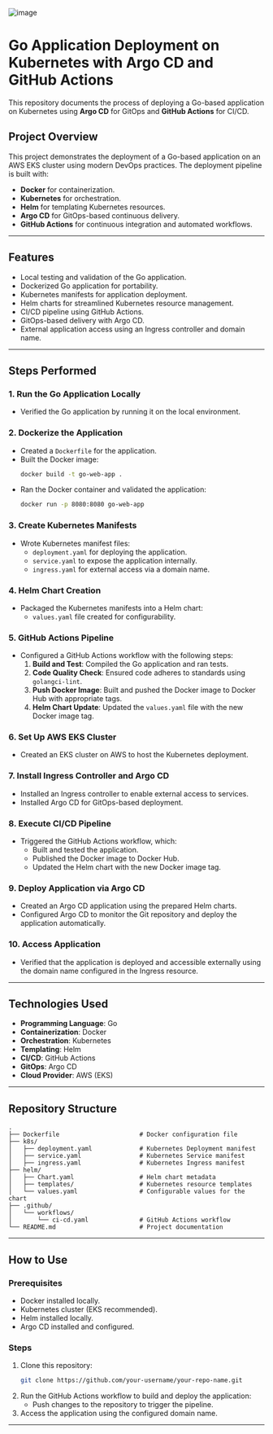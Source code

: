 ![image](https://github.com/user-attachments/assets/6d230ce3-572a-47a1-b43b-f537fe83cb73)

# Go Application Deployment on Kubernetes with Argo CD and GitHub Actions

This repository documents the process of deploying a Go-based application on Kubernetes using **Argo CD** for GitOps and **GitHub Actions** for CI/CD.

## Project Overview

This project demonstrates the deployment of a Go-based application on an AWS EKS cluster using modern DevOps practices. The deployment pipeline is built with:
- **Docker** for containerization.
- **Kubernetes** for orchestration.
- **Helm** for templating Kubernetes resources.
- **Argo CD** for GitOps-based continuous delivery.
- **GitHub Actions** for continuous integration and automated workflows.

---

## Features

- Local testing and validation of the Go application.
- Dockerized Go application for portability.
- Kubernetes manifests for application deployment.
- Helm charts for streamlined Kubernetes resource management.
- CI/CD pipeline using GitHub Actions.
- GitOps-based delivery with Argo CD.
- External application access using an Ingress controller and domain name.

---

## Steps Performed

### 1. Run the Go Application Locally
- Verified the Go application by running it on the local environment.

### 2. Dockerize the Application
- Created a `Dockerfile` for the application.
- Built the Docker image:
  ```bash
  docker build -t go-web-app .
  ```
- Ran the Docker container and validated the application:
  ```bash
  docker run -p 8080:8080 go-web-app
  ```

### 3. Create Kubernetes Manifests
- Wrote Kubernetes manifest files:
  - `deployment.yaml` for deploying the application.
  - `service.yaml` to expose the application internally.
  - `ingress.yaml` for external access via a domain name.

### 4. Helm Chart Creation
- Packaged the Kubernetes manifests into a Helm chart:
  - `values.yaml` file created for configurability.

### 5. GitHub Actions Pipeline
- Configured a GitHub Actions workflow with the following steps:
  1. **Build and Test**: Compiled the Go application and ran tests.
  2. **Code Quality Check**: Ensured code adheres to standards using `golangci-lint`.
  3. **Push Docker Image**: Built and pushed the Docker image to Docker Hub with appropriate tags.
  4. **Helm Chart Update**: Updated the `values.yaml` file with the new Docker image tag.

### 6. Set Up AWS EKS Cluster
- Created an EKS cluster on AWS to host the Kubernetes deployment.

### 7. Install Ingress Controller and Argo CD
- Installed an Ingress controller to enable external access to services.
- Installed Argo CD for GitOps-based deployment.

### 8. Execute CI/CD Pipeline
- Triggered the GitHub Actions workflow, which:
  - Built and tested the application.
  - Published the Docker image to Docker Hub.
  - Updated the Helm chart with the new Docker image tag.

### 9. Deploy Application via Argo CD
- Created an Argo CD application using the prepared Helm charts.
- Configured Argo CD to monitor the Git repository and deploy the application automatically.

### 10. Access Application
- Verified that the application is deployed and accessible externally using the domain name configured in the Ingress resource.

---

## Technologies Used

- **Programming Language**: Go
- **Containerization**: Docker
- **Orchestration**: Kubernetes
- **Templating**: Helm
- **CI/CD**: GitHub Actions
- **GitOps**: Argo CD
- **Cloud Provider**: AWS (EKS)

---

## Repository Structure

```
.
├── Dockerfile                      # Docker configuration file
├── k8s/
│   ├── deployment.yaml             # Kubernetes Deployment manifest
│   ├── service.yaml                # Kubernetes Service manifest
│   ├── ingress.yaml                # Kubernetes Ingress manifest
├── helm/
│   ├── Chart.yaml                  # Helm chart metadata
│   ├── templates/                  # Kubernetes resource templates
│   └── values.yaml                 # Configurable values for the chart
├── .github/
│   └── workflows/
│       └── ci-cd.yaml              # GitHub Actions workflow
└── README.md                       # Project documentation
```

---

## How to Use

### Prerequisites
- Docker installed locally.
- Kubernetes cluster (EKS recommended).
- Helm installed locally.
- Argo CD installed and configured.

### Steps
1. Clone this repository:
   ```bash
   git clone https://github.com/your-username/your-repo-name.git
   ```
2. Run the GitHub Actions workflow to build and deploy the application:
   - Push changes to the repository to trigger the pipeline.
3. Access the application using the configured domain name.

---


